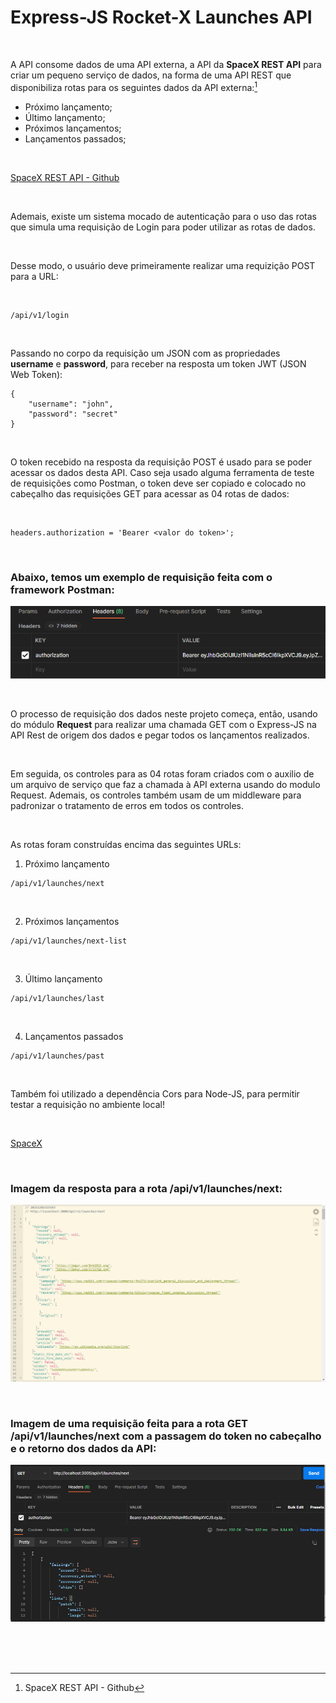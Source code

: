 # Express-JS Rocket-X Launches API


<br />

A API consome dados de uma API externa, a API da **SpaceX REST API** para criar um pequeno serviço de dados, na forma de uma API REST que disponibiliza rotas para os seguintes dados da API externa:[^1]

- Próximo lançamento;
- Último lançamento;
- Próximos lançamentos;
- Lançamentos passados;

<br />

[SpaceX REST API - Github](https://github.com/r-spacex/SpaceX-API)

<br />

Ademais, existe um sistema mocado de autenticação para o uso das rotas que simula uma requisição de Login para poder utilizar as rotas de dados.

<br />

Desse modo, o usuário deve primeiramente realizar uma requizição POST para a URL:

<br />

```
/api/v1/login
```

<br  />

Passando no corpo da requisição um JSON com as propriedades **username** e **password**, para receber na resposta um token JWT (JSON Web Token):


```
{
    "username": "john",
    "password": "secret"
}
```

<br />

O token recebido na resposta da requisição POST é usado para se poder acessar os dados desta API.
Caso seja usado alguma ferramenta de teste de requisições como Postman, o token deve ser copiado e colocado no cabeçalho das requisições GET para acessar as 04 rotas de dados:

<br />

```
headers.authorization = 'Bearer <valor do token>';
```

<br />

### Abaixo, temos um exemplo de requisição feita com o framework Postman:

![Imagem da resposta de uma rota da api](/public/images/req-get-with-jwt-authentication.png)


<br />

O processo de requisição dos dados neste projeto começa, então, usando do módulo **Request** para realizar uma chamada GET com o Express-JS na API Rest de origem dos dados e pegar todos os lançamentos realizados. 

<br />

Em seguida, os controles para as 04 rotas foram criados com o auxilio de um arquivo de serviço que faz a chamada à API externa usando do modulo Request. Ademais, os controles também usam de um middleware para padronizar o tratamento de erros em todos os controles.

<br />

As rotas foram construídas encima das seguintes URLs:

1. Próximo lançamento
```
/api/v1/launches/next
```

<br />

2. Próximos lançamentos
```
/api/v1/launches/next-list
```

<br />

3. Último lançamento
```
/api/v1/launches/last
```

<br />

4. Lançamentos passados
```
/api/v1/launches/past
```

<br />

Também foi utilizado a dependência Cors para Node-JS, para permitir testar a requisição no ambiente local!

<br />

[SpaceX](https://www.spacex.com/)

<br />


### Imagem da resposta para a rota /api/v1/launches/next:  

![Imagem da resposta de uma rota da api](/public/images/rocket-x-launches-api.png)


<br />


### Imagem de uma requisição feita para a rota GET /api/v1/launches/next com a passagem do token no cabeçalho e o retorno dos dados da API:  

![Imagem de uma requisição feita para a rota GET](/public/images/rocket-x-launches-api-02.png)



<br />

<br />
<br />

[^1]:SpaceX REST API - Github 
